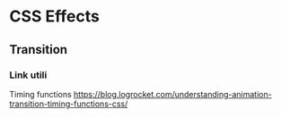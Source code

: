 # CSS Effects

## Transition
### Link utili
Timing functions
https://blog.logrocket.com/understanding-animation-transition-timing-functions-css/